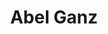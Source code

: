 ---
title: "Abel Ganz"
summary: "Abel Ganz was formed in Glasgow, UK in 1980. Members: Previous members:"
image: "abel-ganz.jpg"
apple_music_artist_url: "https://music.apple.com/gb/artist/abel-ganz/280466125"
---